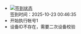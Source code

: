 - [![签到状态](https://github.com/womade/Cloud189-Actions/actions/workflows/main.yml/badge.svg?branch=main)](https://github.com/womade/Cloud189-Actions/actions/workflows/main.yml) <br> 签到时间：2025-10-23 00:46:35
- 开始执行帐号1
- 设备ID不存在，需要二次设备校验
